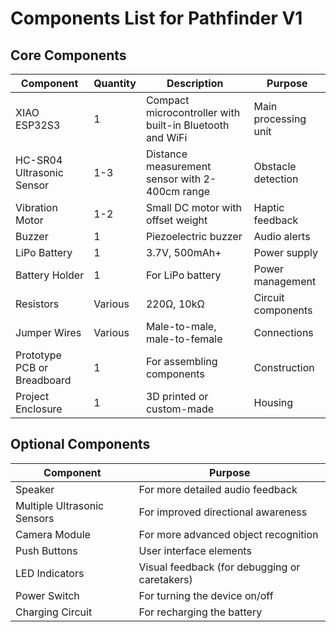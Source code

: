 # Components List for Pathfinder V1

## Core Components

| Component | Quantity | Description | Purpose |
|-----------|----------|-------------|---------|
| XIAO ESP32S3 | 1 | Compact microcontroller with built-in Bluetooth and WiFi | Main processing unit |
| HC-SR04 Ultrasonic Sensor | 1-3 | Distance measurement sensor with 2-400cm range | Obstacle detection |
| Vibration Motor | 1-2 | Small DC motor with offset weight | Haptic feedback |
| Buzzer | 1 | Piezoelectric buzzer | Audio alerts |
| LiPo Battery | 1 | 3.7V, 500mAh+ | Power supply |
| Battery Holder | 1 | For LiPo battery | Power management |
| Resistors | Various | 220Ω, 10kΩ | Circuit components |
| Jumper Wires | Various | Male-to-male, male-to-female | Connections |
| Prototype PCB or Breadboard | 1 | For assembling components | Construction |
| Project Enclosure | 1 | 3D printed or custom-made | Housing |

## Optional Components

| Component | Purpose |
|-----------|---------|
| Speaker | For more detailed audio feedback |
| Multiple Ultrasonic Sensors | For improved directional awareness |
| Camera Module | For more advanced object recognition |
| Push Buttons | User interface elements |
| LED Indicators | Visual feedback (for debugging or caretakers) |
| Power Switch | For turning the device on/off |
| Charging Circuit | For recharging the battery |

